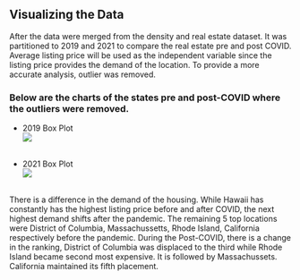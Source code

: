 ## Visualizing the Data

After the data were merged from the density and real estate dataset. It was partitioned to 2019 and 2021 to compare the real estate pre and post COVID. Average listing price will be used as the independent variable since the listing price provides the demand of the location.  To provide a more accurate analysis, outlier was removed. 

### Below are the charts of the states pre and post-COVID where the outliers were removed.
- 2019 Box Plot<br>
<img src ="https://github.com/tmarissa/marissa_DATA606/blob/main/Images/2016%20Box%20Plot%20for%20State's%20Average%20List%20Price.png" /><br><br>

- 2021 Box Plot<br>
<img src ="https://github.com/tmarissa/marissa_DATA606/blob/main/Images/2021%20Box%20Plot%20for%20State's%20Average%20List%20Price.png"/><br><br>

There is a difference in the demand of the housing. While Hawaii has constantly has the highest listing price before and after COVID, the next highest demand shifts after the pandemic. The remaining 5 top locations were District of Columbia, Massachussetts, Rhode Island, California respectively before the pandemic. During the Post-COVID, there is a change in the ranking, District of Columbia was displaced to the third while Rhode Island became second most expensive. It is followed by Massachussets. California maintained its fifth placement.
